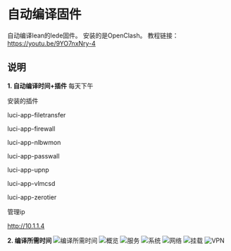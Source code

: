 # 自动编译固件

自动编译lean的lede固件。
安装的是OpenClash。
教程链接：https://youtu.be/9YO7nxNry-4

## 说明

**1. 自动编译时间+插件**
每天下午

安装的插件

luci-app-filetransfer

luci-app-firewall

luci-app-nlbwmon

luci-app-passwall

luci-app-upnp

luci-app-vlmcsd

luci-app-zerotier

管理ip

http://10.1.1.4

    
**2. 编译所需时间**
![编译所需时间](IMG/编译所需时间.png) 
![概览](IMG/概览.png) 
![服务](IMG/服务.png) 
![系统](IMG/系统.png) 
![网络](IMG/网络.png) 
![挂载](IMG/挂载.png) 
![VPN](IMG/VPN.png) 
